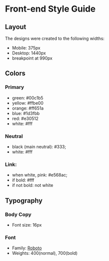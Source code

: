 # Front-end Style Guide

## Layout

The designs were created to the following widths:

- Mobile: 375px
- Desktop: 1440px
- breakpoint at 990px

## Colors

### Primary
- green: #00c1b5
- yellow: #ffbe00
- orange: #ff651a
- blue: #1d3fbb
- red: #e30512
- white: #fff

### Neutral
- black (main neutral): #333;
- white: #fff

### Link:
- when white, pink: #e568ac;
- if bold: #fff
- if not bold: not white


## Typography

### Body Copy

- Font size: 16px

### Font

- Family: [Roboto](https://fonts.google.com/specimen/Roboto)
- Weights: 400(normal), 700(bold)

